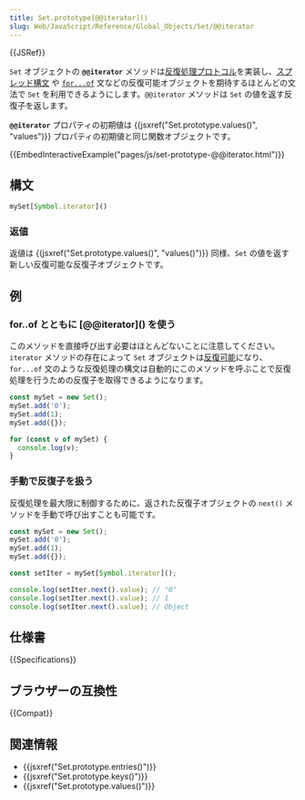 ```yaml
---
title: Set.prototype[@@iterator]()
slug: Web/JavaScript/Reference/Global_Objects/Set/@@iterator
---
```


{{JSRef}}

`Set` オブジェクトの **`@@iterator`** メソッドは[反復処理プロトコル](/ja/docs/Web/JavaScript/Reference/Iteration_protocols)を実装し、[スプレッド構文](/ja/docs/Web/JavaScript/Reference/Operators/Spread_syntax) や [`for...of`](/ja/docs/Web/JavaScript/Reference/Statements/for...of) 文などの反復可能オブジェクトを期待するほとんどの文法で `Set` を利用できるようにします。`@@iterator` メソッドは `Set` の値を返す反復子を返します。

**`@@iterator`** プロパティの初期値は {{jsxref("Set.prototype.values()", "values")}} プロパティの初期値と同じ関数オブジェクトです。

{{EmbedInteractiveExample("pages/js/set-prototype-@@iterator.html")}}

## 構文

```js
mySet[Symbol.iterator]()
```

### 返値

返値は {{jsxref("Set.prototype.values()", "values()")}} 同様、`Set` の値を返す新しい反復可能な反復子オブジェクトです。

## 例

### for..of とともに \[@@iterator]\() を使う

このメソッドを直接呼び出す必要はほとんどないことに注意してください。`iterator` メソッドの存在によって `Set` オブジェクトは[反復可能](/ja/docs/Web/JavaScript/Reference/Iteration_protocols#the_iterable_protocol)になり、`for...of` 文のような反復処理の構文は自動的にこのメソッドを呼ぶことで反復処理を行うための反復子を取得できるようになります。

```js
const mySet = new Set();
mySet.add('0');
mySet.add(1);
mySet.add({});

for (const v of mySet) {
  console.log(v);
}
```

### 手動で反復子を扱う

反復処理を最大限に制御するために、返された反復子オブジェクトの `next()` メソッドを手動で呼び出すことも可能です。

```js
const mySet = new Set();
mySet.add('0');
mySet.add(1);
mySet.add({});

const setIter = mySet[Symbol.iterator]();

console.log(setIter.next().value); // "0"
console.log(setIter.next().value); // 1
console.log(setIter.next().value); // Object
```

## 仕様書

{{Specifications}}

## ブラウザーの互換性

{{Compat}}

## 関連情報

- {{jsxref("Set.prototype.entries()")}}
- {{jsxref("Set.prototype.keys()")}}
- {{jsxref("Set.prototype.values()")}}
